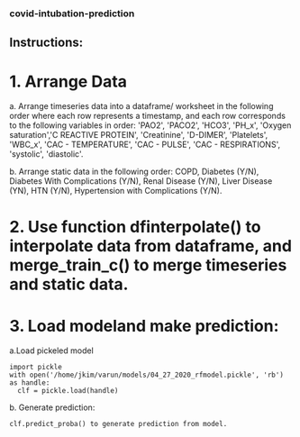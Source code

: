 ### covid-intubation-prediction

## Instructions:
# 1. Arrange Data
  a. Arrange timeseries data into a dataframe/ worksheet in the following order where each row represents a timestamp, and each row corresponds to the following variables in order: 'PAO2', 'PACO2', 'HCO3', 'PH_x', 'Oxygen saturation','C REACTIVE PROTEIN', 'Creatinine', 'D-DIMER', 'Platelets', 'WBC_x', 'CAC - TEMPERATURE', 'CAC - PULSE', 'CAC - RESPIRATIONS', 'systolic', 'diastolic'.

  b. Arrange static data in the following order: COPD, Diabetes (Y/N), Diabetes With Complications (Y/N), Renal Disease (Y/N), Liver Disease (YN), HTN (Y/N), Hypertension with Complications (Y/N).

# 2. Use function dfinterpolate() to interpolate data from dataframe, and merge_train_c() to merge timeseries and static data.

# 3. Load modeland make prediction:
  a.Load pickeled model
  ```
  import pickle
with open('/home/jkim/varun/models/04_27_2020_rfmodel.pickle', 'rb') as handle:
    clf = pickle.load(handle)
   ``` 
  b. Generate prediction:
  ```
  clf.predict_proba() to generate prediction from model.
  ```

